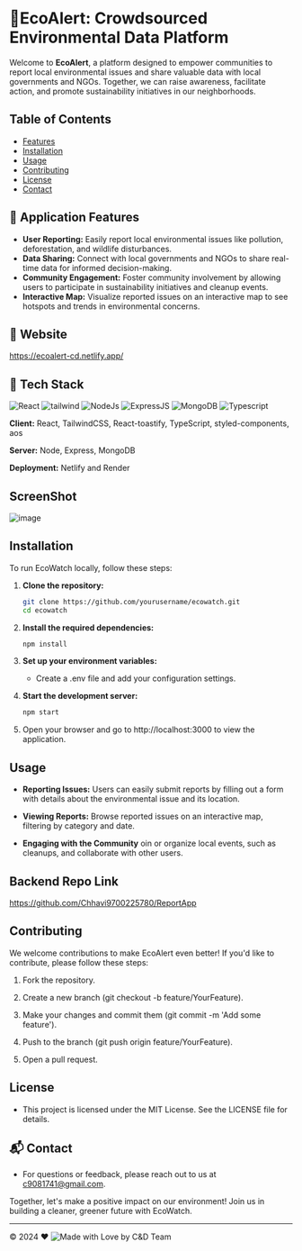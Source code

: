 # 🍃EcoAlert: Crowdsourced Environmental Data Platform

Welcome to **EcoAlert**, a platform designed to empower communities to report local environmental issues and share valuable data with local governments and NGOs. Together, we can raise awareness, facilitate action, and promote sustainability initiatives in our neighborhoods.

## Table of Contents

- [Features](#features)
- [Installation](#installation)
- [Usage](#usage)
- [Contributing](#contributing)
- [License](#license)
- [Contact](#contact)

## 📌 Application Features

- **User Reporting:** Easily report local environmental issues like pollution, deforestation, and wildlife disturbances.
- **Data Sharing:** Connect with local governments and NGOs to share real-time data for informed decision-making.
- **Community Engagement:** Foster community involvement by allowing users to participate in sustainability initiatives and cleanup events.
- **Interactive Map:** Visualize reported issues on an interactive map to see hotspots and trends in environmental concerns.
  
## 🚀 Website 
https://ecoalert-cd.netlify.app/

## 📌 Tech Stack
<div>
<img alt="React" src="https://img.shields.io/badge/react-%2320232a.svg?style=for-the-badge&logo=react&logoColor=%2361DAFB"/> 
<img alt="tailwind" src="https://img.shields.io/badge/Tailwind_CSS-38B2AC?style=for-the-badge&logo=tailwind-css&logoColor=white"/> 
<img alt="NodeJs" src="https://img.shields.io/badge/Node.js-43853D?style=for-the-badge&logo=node.js&logoColor=white" />
<img alt="ExpressJS" src="https://img.shields.io/badge/Express.js-000000?style=for-the-badge&logo=express&logoColor=white"/>
<img alt="MongoDB" src ="https://img.shields.io/badge/MongoDB-4EA94B?style=for-the-badge&logo=mongodb&logoColor=white"/>
<img alt="Typescript" src="https://img.shields.io/badge/TypeScript-007ACC?style=for-the-badge&logo=typescript&logoColor=white"/>
</div>

**Client:** React, TailwindCSS, React-toastify, TypeScript, styled-components, aos

**Server:** Node, Express, MongoDB

**Deployment:** Netlify and Render

## ScreenShot
![image](https://github.com/user-attachments/assets/292c8ca7-975c-478c-87e7-c13d64240b8c)

## Installation

To run EcoWatch locally, follow these steps:

1. **Clone the repository:**
   ```bash
   git clone https://github.com/yourusername/ecowatch.git
   cd ecowatch
   
2. **Install the required dependencies:**
    ```bash
    npm install
    
3. **Set up your environment variables:**
   - Create a .env file and add your configuration settings.

4. **Start the development server:**
   ```bash
   npm start

   
 5. Open your browser and go to http://localhost:3000 to view the application.


 ## Usage
- **Reporting Issues:** Users can easily submit reports by filling out a form with details about the environmental issue and its location.
 
- **Viewing Reports:** Browse reported issues on an interactive map, filtering by category and date.
  
- **Engaging with the Community** oin or organize local events, such as cleanups, and collaborate with other users.

 ## Backend Repo Link
 https://github.com/Chhavi9700225780/ReportApp

 ## Contributing
 
 We welcome contributions to make EcoAlert even better! If you'd like to contribute, please follow these steps:

1. Fork the repository.

2. Create a new branch (git checkout -b feature/YourFeature).

3. Make your changes and commit them (git commit -m 'Add some feature').

4. Push to the branch (git push origin feature/YourFeature).

5. Open a pull request.

## License

- This project is licensed under the MIT License. See the LICENSE file for details.

## 📬 Contact
 
- For questions or feedback, please reach out to us at c9081741@gmail.com.



 Together, let's make a positive impact on our environment! Join us in building a cleaner, greener future with EcoWatch.

 <hr/>

 &copy; 2024 ❤️ ![Made with Love by C&D Team](https://img.shields.io/badge/Made%20with%20Love%20By%20C%26D%20Team-FF69B4?style=flat-square)




    

